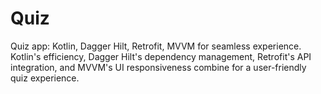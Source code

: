 # Quiz
Quiz app: Kotlin, Dagger Hilt, Retrofit, MVVM for seamless experience. Kotlin's efficiency, Dagger Hilt's dependency management, Retrofit's API integration, and MVVM's UI responsiveness combine for a user-friendly quiz experience.

